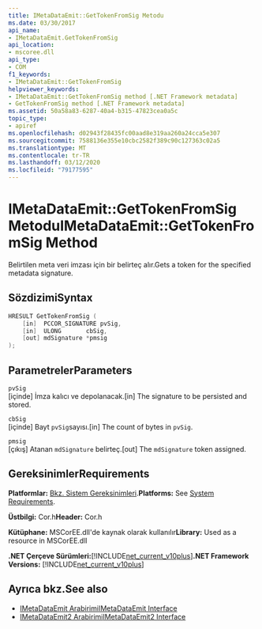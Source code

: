 ```yaml
---
title: IMetaDataEmit::GetTokenFromSig Metodu
ms.date: 03/30/2017
api_name:
- IMetaDataEmit.GetTokenFromSig
api_location:
- mscoree.dll
api_type:
- COM
f1_keywords:
- IMetaDataEmit::GetTokenFromSig
helpviewer_keywords:
- IMetaDataEmit::GetTokenFromSig method [.NET Framework metadata]
- GetTokenFromSig method [.NET Framework metadata]
ms.assetid: 50a58a83-6287-40a4-b315-47823cea0a5c
topic_type:
- apiref
ms.openlocfilehash: d02943f28435fc00aad8e319aa260a24cca5e307
ms.sourcegitcommit: 7588136e355e10cbc2582f389c90c127363c02a5
ms.translationtype: MT
ms.contentlocale: tr-TR
ms.lasthandoff: 03/12/2020
ms.locfileid: "79177595"
---
```

# <a name="imetadataemitgettokenfromsig-method"></a><span data-ttu-id="11249-102">IMetaDataEmit::GetTokenFromSig Metodu</span><span class="sxs-lookup"><span data-stu-id="11249-102">IMetaDataEmit::GetTokenFromSig Method</span></span>
<span data-ttu-id="11249-103">Belirtilen meta veri imzası için bir belirteç alır.</span><span class="sxs-lookup"><span data-stu-id="11249-103">Gets a token for the specified metadata signature.</span></span>  
  
## <a name="syntax"></a><span data-ttu-id="11249-104">Sözdizimi</span><span class="sxs-lookup"><span data-stu-id="11249-104">Syntax</span></span>  
  
```cpp  
HRESULT GetTokenFromSig (
    [in]  PCCOR_SIGNATURE pvSig,
    [in]  ULONG       cbSig,
    [out] mdSignature *pmsig
);  
```  
  
## <a name="parameters"></a><span data-ttu-id="11249-105">Parametreler</span><span class="sxs-lookup"><span data-stu-id="11249-105">Parameters</span></span>  
 `pvSig`  
 <span data-ttu-id="11249-106">[içinde] İmza kalıcı ve depolanacak.</span><span class="sxs-lookup"><span data-stu-id="11249-106">[in] The signature to be persisted and stored.</span></span>  
  
 `cbSig`  
 <span data-ttu-id="11249-107">[içinde] Bayt `pvSig`sayısı.</span><span class="sxs-lookup"><span data-stu-id="11249-107">[in] The count of bytes in `pvSig`.</span></span>  
  
 `pmsig`  
 <span data-ttu-id="11249-108">[çıkış] Atanan `mdSignature` belirteç.</span><span class="sxs-lookup"><span data-stu-id="11249-108">[out] The `mdSignature` token assigned.</span></span>  
  
## <a name="requirements"></a><span data-ttu-id="11249-109">Gereksinimler</span><span class="sxs-lookup"><span data-stu-id="11249-109">Requirements</span></span>  
 <span data-ttu-id="11249-110">**Platformlar:** [Bkz. Sistem Gereksinimleri](../../../../docs/framework/get-started/system-requirements.md).</span><span class="sxs-lookup"><span data-stu-id="11249-110">**Platforms:** See [System Requirements](../../../../docs/framework/get-started/system-requirements.md).</span></span>  
  
 <span data-ttu-id="11249-111">**Üstbilgi:** Cor.h</span><span class="sxs-lookup"><span data-stu-id="11249-111">**Header:** Cor.h</span></span>  
  
 <span data-ttu-id="11249-112">**Kütüphane:** MSCorEE.dll'de kaynak olarak kullanılır</span><span class="sxs-lookup"><span data-stu-id="11249-112">**Library:** Used as a resource in MSCorEE.dll</span></span>  
  
 <span data-ttu-id="11249-113">**.NET Çerçeve Sürümleri:**[!INCLUDE[net_current_v10plus](../../../../includes/net-current-v10plus-md.md)]</span><span class="sxs-lookup"><span data-stu-id="11249-113">**.NET Framework Versions:** [!INCLUDE[net_current_v10plus](../../../../includes/net-current-v10plus-md.md)]</span></span>  
  
## <a name="see-also"></a><span data-ttu-id="11249-114">Ayrıca bkz.</span><span class="sxs-lookup"><span data-stu-id="11249-114">See also</span></span>

- [<span data-ttu-id="11249-115">IMetaDataEmit Arabirimi</span><span class="sxs-lookup"><span data-stu-id="11249-115">IMetaDataEmit Interface</span></span>](../../../../docs/framework/unmanaged-api/metadata/imetadataemit-interface.md)
- [<span data-ttu-id="11249-116">IMetaDataEmit2 Arabirimi</span><span class="sxs-lookup"><span data-stu-id="11249-116">IMetaDataEmit2 Interface</span></span>](../../../../docs/framework/unmanaged-api/metadata/imetadataemit2-interface.md)
